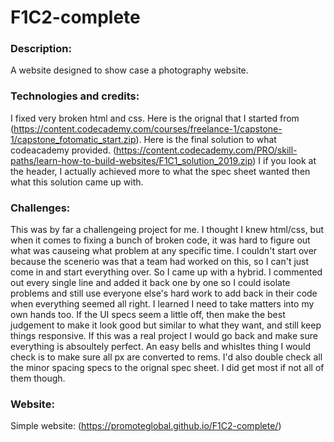 # F1C2-complete

### Description:
A website designed to show case a photography website.

### Technologies and credits:
I fixed very broken html and css.  Here is the orignal that I started from (https://content.codecademy.com/courses/freelance-1/capstone-1/capstone_fotomatic_start.zip).  Here is the final solution to what codeacademy provided. (https://content.codecademy.com/PRO/skill-paths/learn-how-to-build-websites/F1C1_solution_2019.zip) I if you look at the header, I actually achieved more to what the spec sheet wanted then what this solution came up with.

### Challenges:
This was by far a challengeing project for me.  I thought I knew html/css, but when it comes to fixing a bunch of broken code, it was hard to figure out what was causeing what problem at any specific time.  I couldn't start over because the scenerio was that a team had worked on this, so I can't just come in and start everything over.  So I came up with a hybrid.  I commented out every single line and added it back one by one so I could isolate problems and still use everyone else's hard work to add back in their code when everything seemed all right.  I learned I need to take matters into my own hands too.  If the UI specs seem a little off, then make the best judgement to make it look good but similar to what they want, and still keep things responsive.  If this was a real project I would go back and make sure everything is absoultely perfect.  An easy bells and whisltes thing I would check is to make sure all px are converted to rems.  I'd also double check all the minor spacing specs to the orignal spec sheet.  I did get most if not all of them though.

### Website:  
Simple website: (https://promoteglobal.github.io/F1C2-complete/)
